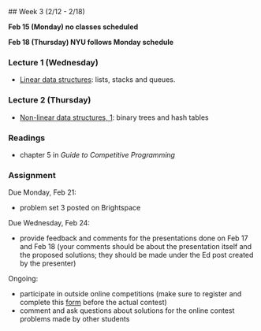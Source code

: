 <div class="week">

<div class="week_heading" markdown="1">
## Week 3 (2/12 - 2/18)
</div>

<div class="column_materials"  markdown="1">

__Feb 15 (Monday) no classes scheduled__

__Feb 18 (Thursday) NYU follows Monday schedule__

### Lecture 1 (Wednesday)

- [Linear data structures](slides/04-linear-ds.html): lists, stacks and queues.

### Lecture 2 (Thursday)

- [Non-linear data structures, 1](slides/05-non-linear-ds_1.html): binary trees and hash tables

### Readings

- chapter 5 in _Guide to Competitive Programming_


</div>

<div class="column_assign"  markdown="1">


### Assignment

Due Monday, Feb 21:
- problem set 3 posted on Brightspace

Due Wednesday, Feb 24:
- provide feedback and comments for the presentations done on Feb 17 and Feb 18
(your comments should be about the presentation itself and the proposed solutions; they should be made under the Ed post created by the presenter)


Ongoing:
- participate in outside online competitions (make sure to register and complete
this [form](https://forms.gle/h4Lb5faESmUsUybE8) before the actual contest)
- comment and ask questions about solutions for the online contest problems made by other students




</div>
</div>

